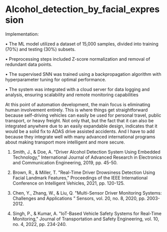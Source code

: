 # Alcohol_detection_by_facial_expression

Implementation:

•
The ML model utilized a dataset of 15,000 samples, divided into training (70%) and testing (30%) subsets.

•
Preprocessing steps included Z-score normalization and removal of redundant data points.

•
The supervised SNN was trained using a backpropagation algorithm with hyperparameter tuning for optimal performance.

•
The system was integrated with a cloud server for data logging and analysis, ensuring scalability and remote monitoring capabilities


At this point of automation development, the main focus is eliminating human involvement entirely. This is where things get straightforward because self-driving vehicles can easily be used for personal travel, public transport, or heavy freight. Not only that, but the fact that it can also be integrated anywhere due to an easily expandable design, indicates that it would be a solid fix to ADAS drive assisted accidents. And I have to add because they integrate well with many advanced international programs about making transport more intelligent and more secure.

1. Smith, J., & Doe, A. "Driver Alcohol Detection System Using Embedded Technology," International Journal of Advanced Research in Electronics and Communication Engineering, 2019, pp. 45-50.


2. Brown, R., & Miller, T. "Real-Time Driver Drowsiness Detection Using Facial Landmark Features," Proceedings of the IEEE International Conference on Intelligent Vehicles, 2021, pp. 120-125.


3. Chen, Y., Zhang, W., & Liu, Q. "Multi-Sensor Driver Monitoring Systems: Challenges and Applications " Sensors, vol. 20, no. 8, 2020, pp. 2003-2012.

  
4. Singh, P., & Kumar, A. "IoT-Based Vehicle Safety Systems for Real-Time Monitoring," Journal of Transportation and Safety Engineering, vol. 10, no. 4, 2022, pp. 234-240.
   

